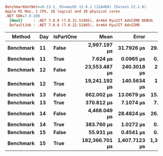 ``` ini

BenchmarkDotNet=v0.13.2, OS=macOS 13.0.1 (22A400) [Darwin 22.1.0]
Apple M1 Max, 1 CPU, 10 logical and 10 physical cores
.NET SDK=7.0.100
  [Host]     : .NET 7.0.0 (7.0.22.51805), Arm64 RyuJIT AdvSIMD DEBUG
  DefaultJob : .NET 7.0.0 (7.0.22.51805), Arm64 RyuJIT AdvSIMD


```
|    Method | Day | IsPartOne |           Mean |         Error |        StdDev |
|---------- |---- |---------- |---------------:|--------------:|--------------:|
| **Benchmark** |  **11** |     **False** |   **2,997.197 μs** |    **31.7926 μs** |    **29.7388 μs** |
| **Benchmark** |  **11** |      **True** |       **7.624 μs** |     **0.0965 μs** |     **0.0903 μs** |
| **Benchmark** |  **12** |     **False** |  **23,553.487 μs** |   **240.3018 μs** |   **224.7784 μs** |
| **Benchmark** |  **12** |      **True** |  **19,241.192 μs** |   **140.5634 μs** |   **124.6058 μs** |
| **Benchmark** |  **13** |     **False** |     **662.002 μs** |    **13.0679 μs** |    **15.5565 μs** |
| **Benchmark** |  **13** |      **True** |     **370.812 μs** |     **7.1074 μs** |     **7.6048 μs** |
| **Benchmark** |  **14** |     **False** |   **4,468.049 μs** |    **28.4824 μs** |    **26.6425 μs** |
| **Benchmark** |  **14** |      **True** |     **383.760 μs** |     **1.0272 μs** |     **0.9609 μs** |
| **Benchmark** |  **15** |     **False** |      **55.931 μs** |     **0.4541 μs** |     **0.4248 μs** |
| **Benchmark** |  **15** |      **True** | **182,366.701 μs** | **1,407.7123 μs** | **1,316.7750 μs** |
